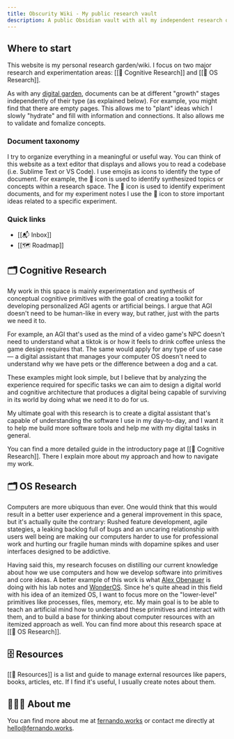 ```yaml
---
title: Obscurity Wiki - My public research vault
description: A public Obsidian vault with all my independent research on Cognitive Engineering, OS Development and Design, and Complexity.
---
```


## Where to start

This website is my personal research garden/wiki. I focus on two major research and experimentation areas: [[📝 Cognitive Research]] and [[📝 OS Research]].

As with any [digital garden](https://maggieappleton.com/garden-history), documents can be at different "growth" stages independently of their type (as explained below). For example, you might find that there are empty pages. This allows me to "plant" ideas which I slowly "hydrate" and fill with information and connections. It also allows me to validate and fomalize concepts.

### Document taxonomy

I try to organize everything in a meaningful or useful way. You can think of this website as a text editor that displays and allows you to read a codebase (i.e. Sublime Text or VS Code). I use emojis as icons to identify the type of document. For example, the 📝 icon is used to identify synthesized topics or concepts within a research space. The 🔬 icon is used to identify experiment documents, and for my experiment notes I use the 📎 icon to store important ideas related to a specific experiment.

### Quick links

* [[📬 Inbox]]
* [[🗺 Roadmap]]

## 🗂 Cognitive Research

My work in this space is mainly experimentation and synthesis of conceptual cognitive primitives with the goal of creating a toolkit for developing personalized AGI agents or artificial beings.  I argue that AGI doesn't need to be human-like in every way, but rather, just with the parts we need it to.

For example, an AGI that's used as the mind of a video game's NPC doesn't need to understand what a tiktok is or how it feels to drink coffee unless the game design requires that. The same would apply for any type of use case — a digital assistant that manages your computer OS doesn't need to understand why we have pets or the difference between a dog and a cat.

These examples might look simple, but I believe that by analyzing the experience required for specific tasks we can aim to design a digital world and cognitive architecture that produces a digital being capable of surviving in its world by doing what we need it to do for us.

My ultimate goal with this research is to create a digital assistant that's capable of understanding the software I use in my day-to-day, and I want it to help me build more software tools and help me with my digital tasks in general.

You can find a more detailed guide in the introductory page at [[📝 Cognitive Research]]. There I explain more about my approach and how to navigate my work.

## 🗂 OS Research

Computers are more ubiquous than ever. One would think that this would result in a better user experience and a general improvement in this space, but it's actually quite the contrary: Rushed feature development, agile stategies, a leaking backlog full of bugs and an uncaring relationship with users well being are making our computers harder to use for professional work and hurting our fragile human minds with dopamine spikes and user interfaces designed to be addictive.

Having said this, my research focuses on distilling our current knowledge about how we use computers and how we develop software into primitives and core ideas. A better example of this work is what [Alex Obenauer](https://alexanderobenauer.com/) is doing with his lab notes and [WonderOS](https://wonderos.org/). Since he's quite ahead in this field with his idea of an itemized OS, I want to focus more on the "lower-level" primitives like processes, files, memory, etc. My main goal is to be able to teach an artificial mind how to understand these primitives and interact with them, and to build a base for thinking about computer resources with an itemized approach as well. You can find more about this research space at [[📝 OS Research]].


## 🗄 Resources

[[📝 Resources]] is a list and guide to manage external resources like papers, books, articles, etc. If I find it's useful, I usually create notes about them.

## 👨🏻‍💻 About me

You can find more about me at [fernando.works](https://fernando.works/) or contact me directly at [hello@fernando.works](mailto:hello@fernando.works).